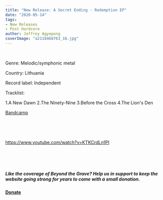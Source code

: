 ```yaml
---
title: "New Release: A Secret Ending - Redemption EP"
date: "2020-05-14"
tags:
- New Releases
- Post Hardcore
author: Jeffrey Agyepong
coverImage: "a2118468763_16.jpg"
---
```


 

Genre: Melodic/symphonic metal

Country: Lithuania

Record label: Independent

Tracklist:

1.A New Dawn 2.The Ninety-Nine 3.Before the Cross 4.The Lion's Den

[Bandcamp](https://asecretending.bandcamp.com/album/redemption-ep)

 

 

https://www.youtube.com/watch?v=KTKCrdLn1PI

 

 

##### Like the coverage of Beyond the Grave? Help us in support to keep the website going strong for years to come with a small donation.

#### [Donate](https://paypal.me/beyondthegrave777?locale.x=en_US)
